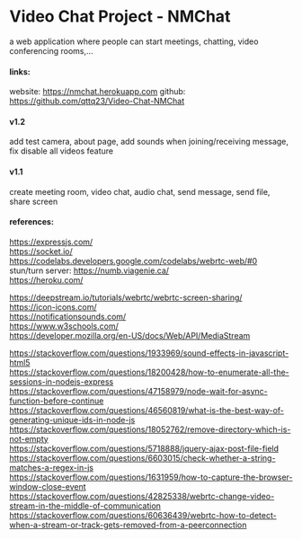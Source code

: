 # Video Chat Project - NMChat
a web application where people can start meetings, chatting, video conferencing rooms,...


#### links:
website: https://nmchat.herokuapp.com
github: https://github.com/qttq23/Video-Chat-NMChat


#### v1.2
add test camera, about page, add sounds when joining/receiving message, fix disable all videos feature

#### v1.1
create meeting room, video chat, audio chat, send message, send file, share screen




#### references:

https://expressjs.com/  
https://socket.io/  
https://codelabs.developers.google.com/codelabs/webrtc-web/#0  
stun/turn server: https://numb.viagenie.ca/  
https://heroku.com/  


https://deepstream.io/tutorials/webrtc/webrtc-screen-sharing/  
https://icon-icons.com/  
https://notificationsounds.com/  
https://www.w3schools.com/  
https://developer.mozilla.org/en-US/docs/Web/API/MediaStream

https://stackoverflow.com/questions/1933969/sound-effects-in-javascript-html5  
https://stackoverflow.com/questions/18200428/how-to-enumerate-all-the-sessions-in-nodejs-express  
https://stackoverflow.com/questions/47158979/node-wait-for-async-function-before-continue  
https://stackoverflow.com/questions/46560819/what-is-the-best-way-of-generating-unique-ids-in-node-js  
https://stackoverflow.com/questions/18052762/remove-directory-which-is-not-empty  
https://stackoverflow.com/questions/5718888/jquery-ajax-post-file-field  
https://stackoverflow.com/questions/6603015/check-whether-a-string-matches-a-regex-in-js  
https://stackoverflow.com/questions/1631959/how-to-capture-the-browser-window-close-event  
https://stackoverflow.com/questions/42825338/webrtc-change-video-stream-in-the-middle-of-communication  
https://stackoverflow.com/questions/60636439/webrtc-how-to-detect-when-a-stream-or-track-gets-removed-from-a-peerconnection  
        







